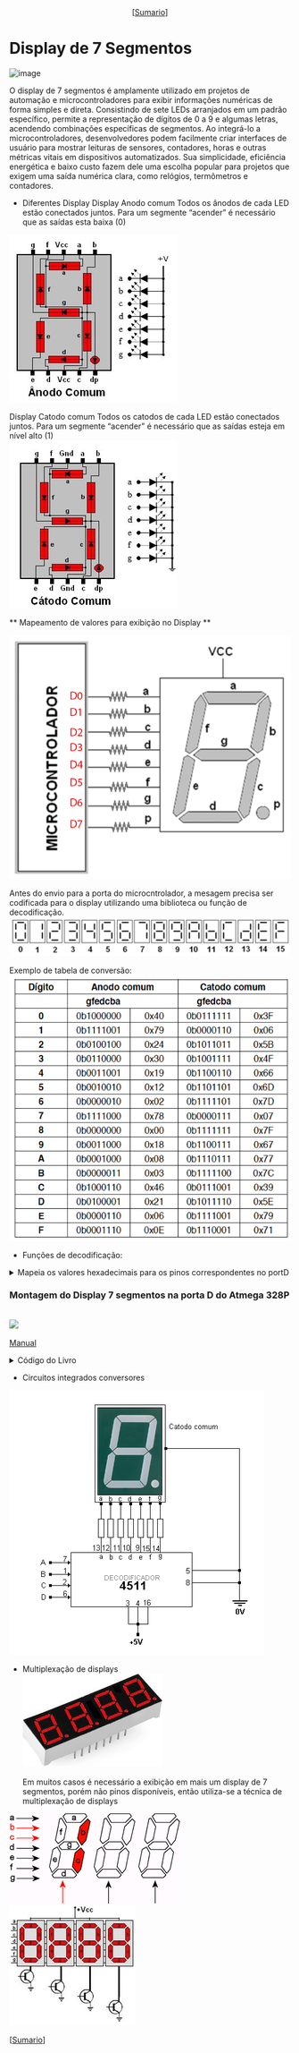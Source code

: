 
<center>[<a href=[Readme.md](https://github.com/mchavesferreira/smc/blob/main/README.md)https://github.com/mchavesferreira/smc/blob/main/README.md>Sumario</a>]</center>

# Display de 7 Segmentos
![image](https://github.com/mchavesferreira/smc/assets/63993080/bc143a19-708e-40a5-90df-d26952f0ade5)

O display de 7 segmentos é amplamente utilizado em projetos de automação e microcontroladores para exibir informações numéricas de forma simples e direta. Consistindo de sete LEDs arranjados em um padrão específico, permite a representação de dígitos de 0 a 9 e algumas letras, acendendo combinações específicas de segmentos.
Ao integrá-lo a microcontroladores, desenvolvedores podem facilmente criar interfaces de usuário para mostrar leituras de sensores, contadores, horas e outras métricas vitais em dispositivos automatizados. Sua simplicidade, eficiência energética e baixo custo fazem dele uma escolha popular para projetos que exigem uma saída numérica clara, como relógios, termômetros e contadores.

- Diferentes Display
Display Anodo comum
Todos os ânodos de cada LED estão conectados juntos. Para um segmente “acender” é necessário que as saídas esta baixa (0)<BR>
<img src=https://github.com/mchavesferreira/smc/blob/main/imagens/display-anodo-comum.jpg>

Display Catodo comum
Todos os catodos de cada LED estão conectados juntos. Para um segmente “acender” é necessário que as saídas esteja em nível alto (1)<BR>
<img src=https://github.com/mchavesferreira/smc/blob/main/imagens/display-catodo-comum.jpg>


** Mapeamento de valores para exibição no Display **

<img src=https://github.com/mchavesferreira/smc/blob/main/imagens/display_setesementos_micro.png>

Antes do envio para a porta do microcntrolador, a mesagem precisa ser codificada para o display utilizando uma biblioteca ou função de decodificação.
<BR>
<img src=https://github.com/mchavesferreira/smc/blob/main/imagens/numeros_display.png>

Exemplo de tabela de conversão:<BR>
<img src=https://github.com/mchavesferreira/smc/blob/main/imagens/tabela_anodo_catodo_display.png>


- Funções de decodificação:
  
<details><summary>Mapeia os valores hexadecimais para os pinos correspondentes no portD</summary>
<p>



```ruby
// utilizando no codigo principal:   ex:  PORTD = seg7_hex[3];
const unsigned char seg7_hex[] = {  0x40,
                                     0x79,
                                     0x24,
                                     0x30,
 0x19,
0x12,
0x02,
 0x78,
 0x00,
0x18,
0x08,
0x03,
0x46,
0x21,
0x06,
0x0E};

```
</p>
</details> 


### Montagem do Display 7 segmentos na porta D do Atmega 328P
<BR>
<img src=https://github.com/mchavesferreira/smc/assets/63993080/0ff59182-d118-4795-92c8-6a0e59dcaec7><BR>

<a href=https://github.com/mchavesferreira/smc/blob/main/imagens/montando%20display%207%20segmentos.pdf> Manual</a>

<details><summary>Código do Livro</summary>
<p>

```ruby
//--------------------------------------------------------------------------------- //
//		AVR e Arduino: Técnicas de Projeto, 2a ed. - 2012.							//	
//--------------------------------------------------------------------------------- //
//================================================================================	//
//    		ESCREVENDO EM UM DISPLAY DE 7 SEGMENTOS ANODO COMUM						//
//================================================================================	//
#define F_CPU 16000000UL	//define a frequência do microcontrolador em 16MHz

#include <avr/io.h> 	 	//definições do componente especificado
#include <util/delay.h>		//biblioteca para o uso das rotinas de _delay_
#include <avr/pgmspace.h>	//biblioteca para poder gravar dados na memória flash 

//Definições de macros - para o trabalho com os bits de uma variável
#define tst_bit(Y,bit_x) (Y&(1<<bit_x)) //testa o bit x da variável Y (retorna 0 ou 1)

#define DISPLAY	 PORTD		//define um nome auxiliar para o display  
#define BOTAO 	 PB0 		//define PB0 com o nome de BOTAO

//variável gravada na memória flash
const unsigned char Tabela[] PROGMEM = {0x40, 0x79, 0x24, 0x30, 0x19, 0x12, 0x02, 0x78, 0x00, 0x18, 0x08, 0x03, 0x46, 0x21, 0x06, 0x0E};
//-----------------------------------------------------------------------------------

int main()
{
	unsigned char valor = 0;	//declara variável local
	
	DDRB = 0b11111110;			//PB0 como pino de entrada, os demais pinos como saída
	PORTB= 0x01;				//habilita o pull-up do PB0		 
	DDRD = 0xFF;				//PORTD como saída (display)
	PORTD= 0xFF;				//desliga o display
	UCSR0B = 0x00;				//PD0 e PD1 como I/O genérico, para uso no Arduino

	while(1) 					//laço infinito
	{
		if(!tst_bit(PINB,BOTAO))//se o botão for pressionado executa  
		{ 
			if(valor==0x0F)		//se o valor for igual a 0xF, zera o valor, 
				valor=0;
			else 				//se não o incrementa
				valor++;

			//decodifica o valor e mostra no display, busca o valor na Tabela.
			DISPLAY = pgm_read_byte(&Tabela[valor]); 
			
			_delay_ms(200);		//atraso para incremento automático do nr. no display
			
		}//if botão

	}//laço infinito
}
//===================================================================================
```
</p>
</details> 


- Circuitos integrados conversores
<img src=https://github.com/mchavesferreira/smc/blob/main/imagens/4511dsp.gif>

- Multiplexação de displays
<BR><img src=https://github.com/mchavesferreira/smc/blob/main/imagens/7-display-multiplexing.jpg><BR><BR>
Em muitos casos é necessário a exibição em mais um display de 7 segmentos, porém não pinos disponíveis, então utiliza-se a técnica de multiplexação de displays

<img src=https://github.com/mchavesferreira/smc/blob/main/imagens/multiplexing.gif>

<img src=https://github.com/mchavesferreira/smc/blob/main/imagens/ligacao-multiplexing.jpg>

[<a href=[Readme.md](https://github.com/mchavesferreira/smc/blob/main/README.md)https://github.com/mchavesferreira/smc/blob/main/README.md>Sumario</a>]
